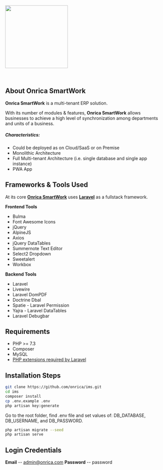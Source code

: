 <br/>

<p>
	<img src="https://onricatech.com/img/logo.png" width="200" />
</p>

<br/>

## About Onrica SmartWork

**Onrica SmartWork** is a multi-tenant ERP solution.

With its number of modules & features, **Onrica SmartWork** allows businesses to achieve a high level of synchronization among departments and units of a business.

##### Characteristics:

-   Could be deployed as on Cloud/SaaS or on Premise
-   Monolithic Architecture
-   Full Multi-tenant Architecture (i.e. single database and single app instance)
-   PWA App

## Frameworks & Tools Used

At its core [**Onrica SmartWork**](https://onricatech.com/products/smartwork) uses [**Laravel**](https://laravel.com) as a fullstack framework.

**Frontend Tools**

-   Bulma
-   Font Awesome Icons
-   jQuery
-   AlpineJS
-   Axios
-   jQuery DataTables
-   Summernote Text Editor
-   Select2 Dropdown
-   Sweetalert
-   Workbox

**Backend Tools**

-   Laravel
-   Livewire
-   Laravel DomPDF
-   Doctrine Dbal
-   Spatie - Laravel Permission
-   Yajra - Laravel DataTables
-   Laravel Debugbar

## Requirements

-   PHP >= 7.3
-   Composer
-   MySQL
-   [PHP extensions required by Laravel](https://laravel.com/docs/8.x/deployment#server-requirements "PHP extensions required by Laravel")

## Installation Steps

```bash
git clone https://github.com/onrica/ims.git
cd ims
composer install
cp .env.example .env
php artisan key:generate
```

Go to the root folder, find .env file and set values of: DB_DATABASE, DB_USERNAME, and DB_PASSWORD.

```bash
php artisan migrate --seed
php artisan serve
```

## Login Credentials

**Email**
-- admin@onrica.com
**Password**
-- password
